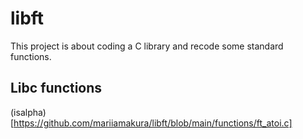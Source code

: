 # libft

This project is about coding a C library and recode some standard functions.

## Libc functions
(isalpha)[https://github.com/mariiamakura/libft/blob/main/functions/ft_atoi.c]
